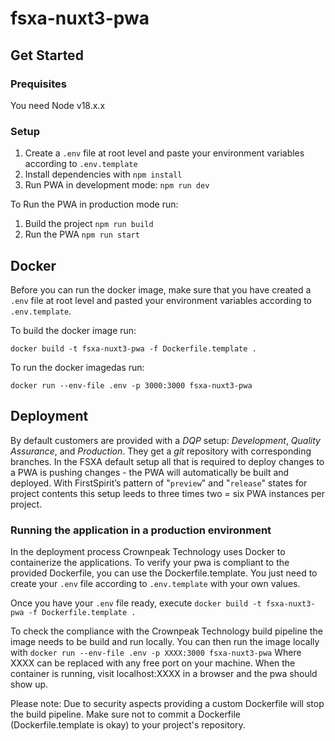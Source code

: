 # fsxa-nuxt3-pwa

## Get Started

### Prequisites

You need Node v18.x.x

### Setup

1. Create a `.env` file at root level and paste your environment variables according to `.env.template`
2. Install dependencies with `npm install`
3. Run PWA in development mode: `npm run dev`

To Run the PWA in production mode run:

1. Build the project `npm run build`
2. Run the PWA `npm run start`

## Docker

Before you can run the docker image, make sure that you have created a `.env` file at root level and pasted your environment variables according to `.env.template`.

To build the docker image run:

`docker build -t fsxa-nuxt3-pwa -f Dockerfile.template .`

To run the docker imagedas  run:

`docker run --env-file .env -p 3000:3000 fsxa-nuxt3-pwa`

## Deployment


By default customers are provided with a _DQP_ setup: _Development_, _Quality Assurance_, and _Production_. They get a _git_ repository with corresponding branches. In the FSXA default setup all that is required to deploy changes to a PWA is pushing changes - the PWA will automatically be built and deployed. With FirstSpirit’s pattern of "`preview`" and "`release`" states for project contents this setup leeds to three times two = six PWA instances per project.

### Running the application in a production environment
In the deployment process Crownpeak Technology uses Docker to containerize the applications.
To verify your pwa is compliant to the provided Dockerfile, you can use the Dockerfile.template.
You just need to create your `.env` file according to `.env.template` with your own values.

Once you have your `.env` file ready, execute `docker build -t fsxa-nuxt3-pwa -f Dockerfile.template .`

To check the compliance with the Crownpeak Technology build pipeline the image needs to be build and run locally.
You can then run the image locally with `docker run --env-file .env -p XXXX:3000 fsxa-nuxt3-pwa`
Where XXXX can be replaced with any free port on your machine.
When the container is running, visit localhost:XXXX in a browser and the pwa should show up.

Please note:
Due to security aspects providing a custom Dockerfile will stop the build pipeline.
Make sure not to commit a Dockerfile (Dockerfile.template is okay) to your project's repository.
